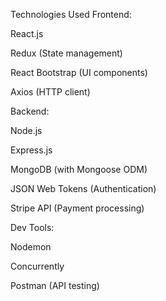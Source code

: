 Technologies Used
Frontend:

React.js

Redux (State management)

React Bootstrap (UI components)

Axios (HTTP client)

Backend:

Node.js

Express.js

MongoDB (with Mongoose ODM)

JSON Web Tokens (Authentication)

Stripe API (Payment processing)

Dev Tools:

Nodemon

Concurrently

Postman (API testing)
